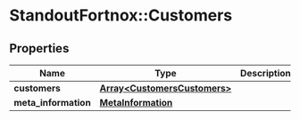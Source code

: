 # StandoutFortnox::Customers

## Properties
Name | Type | Description | Notes
------------ | ------------- | ------------- | -------------
**customers** | [**Array&lt;CustomersCustomers&gt;**](CustomersCustomers.md) |  | [optional] 
**meta_information** | [**MetaInformation**](MetaInformation.md) |  | [optional] 


